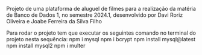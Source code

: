 Projeto de uma plataforma de aluguel de filmes para a realização da matéria de Banco de Dados 1, no semestre 2024.1, desenvolvido por Davi Roriz Oliveira e Joabe Ferreira da Silva Filho

Para rodar o projeto tem que executar os seguintes comando no terminal do projeto nesta sequência:
npm i mysql
npm i bcrypt
npm install mysql@latest
npm install mysql2
npm i multer

